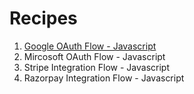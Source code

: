 # Recipes

1. [Google OAuth Flow - Javascript](google/oauth.md)
2. Mircosoft OAuth Flow - Javascript
3. Stripe Integration Flow - Javascript
4. Razorpay Integration Flow - Javascript

